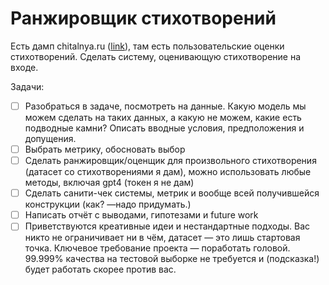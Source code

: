 # Ранжировщик стихотворений

Eсть дамп chitalnya.ru ([link](https://disk.yandex.ru/d/BhTAO9tMvDo-9A)), там есть пользовательские оценки стихотворений. Сделать систему, оценивающую стихотворение на входе.

Задачи:

- [ ] Разобраться в задаче, посмотреть на данные. Какую модель мы можем сделать на таких данных, а какую не можем, какие есть подводные камни? Описать вводные условия, предположения и допущения.
- [ ] Выбрать метрику, обосновать выбор
- [ ] Сделать ранжировщик/оценщик для произвольного стихотворения (датасет со стихотворениями я дам), можно использовать любые методы, включая gpt4 (токен я не дам)
- [ ] Сделать санити-чек системы, метрик и вообще всей получившейся конструкции (как? —надо придумать.)
- [ ] Написать отчёт с выводами, гипотезами и future work
- [ ] Приветствуются креативные идеи и нестандартные подходы. Вас никто не ограничивает ни в чём, датасет — это лишь стартовая точка. Ключевое требование проекта — поработать головой. 99.999% качества на тестовой выборке не требуется и (подсказка!) будет работать скорее против вас.
